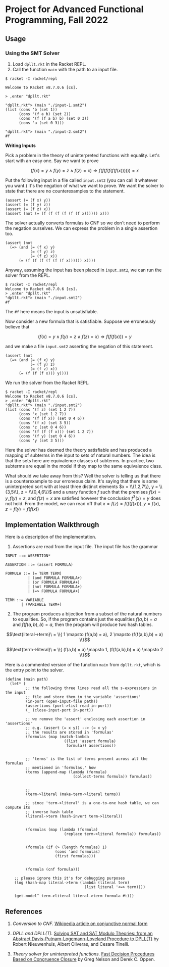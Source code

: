 Project for Advanced Functional Programming, Fall 2022
======================================================

Usage
-----

### Using the SMT Solver

1. Load `dpllt.rkt` in the Racket REPL.
2. Call the function `main` with the path to an input file.

```
$ racket -I racket/repl

Welcome to Racket v8.7.0.6 [cs].

> ,enter "dpllt.rkt"

"dpllt.rkt"> (main "./input-1.smt2")
(list (cons 'b (set 1))
      (cons '(f a b) (set 2))
      (cons '(f (f a b) b) (set 0 3))
      (cons 'a (set 0 3)))

"dpllt.rkt"> (main "./input-2.smt2")
#f
```

**Writing Inputs**

Pick a problem in the theory of uninterpreted functions with equality. Let's
start with an easy one. Say we want to prove

$$(f(x) = y ∧ f(y) = z ∧ f(z) = x) ⇒ f(f(f(f(f(f(x)))))) = x$$

Put the following input in a file called `input.smt2` (you can call it whatever
you want.) It's the negation of what we want to prove. We want the solver to
state that there are no counterexamples to the statement.

```
(assert (= (f x) y))
(assert (= (f y) z))
(assert (= (f z) x))
(assert (not (= (f (f (f (f (f (f x)))))) x)))
```

The solver actually converts formulas to CNF so we don't need to perform the
negation ourselves. We can express the problem in a single assertion too.

```
(assert (not 
  (=> (and (= (f x) y)
           (= (f y) z)
           (= (f z) x))
      (= (f (f (f (f (f (f x)))))) x))))
```

Anyway, assuming the input has been placed in `input.smt2`, we can run the
solver from the REPL.

```
$ racket -I racket/repl
Welcome to Racket v8.7.0.6 [cs].
> ,enter "dpllt.rkt"
"dpllt.rkt"> (main "./input.smt2")
#f
```

The `#f` here means the input is unsatisfiable.

Now consider a new formula that is satisfiable. Suppose we erroneously believe
that

$$(f(x) = y ∧ f(y) = z ∧ f(z) = x) ⇒ f(f(f(x))) = y$$

and we make a file `input.smt2` asserting the negation of this statement.

```
(assert (not
  (=> (and (= (f x) y)
           (= (f y) z)
           (= (f z) x))
      (= (f (f (f x))) y))))
```

We run the solver from the Racket REPL.

```
$ racket -I racket/repl
Welcome to Racket v8.7.0.6 [cs].
> ,enter "dpllt.rkt"
"dpllt.rkt"> (main "./input.smt2")
(list (cons '(f z) (set 1 2 7))
      (cons 'x (set 1 2 7))
      (cons '(f (f x)) (set 0 4 6))
      (cons '(f x) (set 3 5))
      (cons 'z (set 0 4 6))
      (cons '(f (f (f x))) (set 1 2 7))
      (cons '(f y) (set 0 4 6))
      (cons 'y (set 3 5)))
```

Here the solver has deemed the theory satisfiable and has produced a mapping of
subterms in the input to sets of natural numbers. The idea is that the sets here
are equivalence classes of subterms. In practice, two subterms are equal in the
model if they map to the same equivalence class.

What should we take away from this? Well the solver is telling us that there is
a counterexample to our erroneous claim. It's saying that there is some
uninterpreted sort with at least three distinct elements
$x = \\{1,2,7\\}, y = \\{3,5\\}, z = \\{0,4,6\\}$ and a unary function $f$ such that
the premises $f(x) = y, f(y) = z,$ and $f(z) = x$ are satisfied however the
conclusion $f^3(x) = y$ does not hold. From the model, we can read off that
$x = f(z) = f(f(f(x))), y = f(x), z = f(y) = f(f(x))$

Implementation Walkthrough
--------------------------

Here is a description of the implementation.

1. Assertions are read from the input file. The input file has the grammar

```
INPUT ::= ASSERTION*

ASSERTION ::= (assert FORMULA)

FORMULA ::= (= TERM TERM)
          | (and FORMULA FORMULA+)
          | (or FORMULA FORMULA+)
          | (not FORMULA FORMULA+)
          | (=> FORMULA FORMULA+)

TERM ::= VARIABLE
       | (VARIABLE TERM+)
```

2. The program produces a bijection from a subset of the natural numbers to
equalities. So, if the program contains just the equalities $f(a,b) = a$ and
$f(f(a,b),b) = a$, then the program will produce two hash tables.

$$\text{literal->term}\ = \\{ 1 \mapsto (f(a,b) = a), 2 \mapsto (f(f(a,b),b) = a) \\}$$

$$\text{term->literal}\ = \\{ (f(a,b) = a) \mapsto 1, (f(f(a,b),b) = a) \mapsto 2 \\}$$

Here is a commented version of the function `main` from `dpllt.rkt`, which is
the entry point to the solver.

```
(define (main path)
  (let* (
         ;; the following three lines read all the s-expressions in the input
         ;; file and store them in the variable 'assertions'
         (in-port (open-input-file path))
         (assertions (port->list read in-port))
         (_ (close-input-port in-port))

         ;; we remove the 'assert' enclosing each assertion in 'assertions'
         ;; e.g. (assert (= x y)) --> (= x y)
         ;; the results are stored in 'formulas'
         (formulas (map (match-lambda
                          ((list 'assert formula)
                           formula)) assertions))


         ;; 'terms' is the list of terms present across all the formulas
         ;; mentioned in 'formulas,' how
         (terms (append-map (lambda (formula)
                              (collect-terms formula)) formulas))


         ;; 
         (term->literal (make-term->literal terms))

         ;; since 'term->literal' is a one-to-one hash table, we can compute its
         ;; inverse hash table
         (literal->term (hash-invert term->literal))


         (formulas (map (lambda (formula)
                          (replace term->literal formula)) formulas))


         (formula (if (> (length formulas) 1)
                      (cons 'and formulas)
                      (first formulas)))


         (formula (cnf formula)))

    ;; please ignore this it's for debugging purposes
    (log (hash-map literal->term (lambda (literal term)
                                   (list literal '<=> term))))

    (get-model^ term->literal literal->term formula #t)))
```

References
----------

1. *Conversion to CNF.* [Wikipedia article on conjunctive normal form][1]

2. *DPLL and DPLL(T).* [Solving SAT and SAT Modulo Theories: from an Abstract Davis-Putnam-Logemann-Loveland Procedure to DPLL(T)][2]
by Robert Nieuwenhuis, Albert Oliveras, and Cesare Tinelli.

3. *Theory solver for uninterpreted functions.*
[Fast Decision Procedures Based on Congruence Closure][3] by Greg Nelson and
Derek C. Oppen.

[1]:https://en.wikipedia.org/wiki/Conjunctive_normal_form
[2]:https://dl.acm.org/doi/pdf/10.1145/1217856.1217859
[3]:https://web.eecs.umich.edu/~weimerw/2011-6610/reading/nelson-oppen-congruence.pdf

<!--
(time (main "./input-5.smt2") (void))
cpu time: 486906 real time: 496929 gc time: 2215
-->